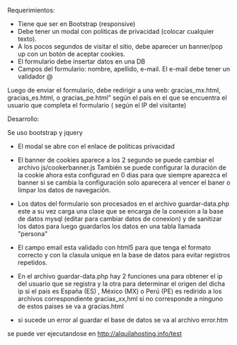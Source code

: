 Requerimientos:

- Tiene que ser en Bootstrap (responsive)
- Debe tener un modal con politicas de privacidad (colocar cualquier texto).
- A los pocos segundos de visitar el sitio, debe aparecer un banner/pop up con un botón de aceptar cookies.
- El formulario debe insertar datos en una DB
- Campos del formulario: nombre, apellido, e-mail. El e-mail debe tener un validador @
 
Luego de enviar el formulario, debe redirigir a una web: gracias_mx.html, gracias_es.html, o gracias_pe.html" según el país en el que se encuentra el usuario que completa el formulario ( según el IP del visitante)

Desarrollo: 

Se uso bootstrap y jquery 

- El modal se abre con el enlace de politicas privacidad

- El banner de cookies aparece a los 2 segundo se puede cambiar el archivo js/cookerbanner.js
    También se puede configurar la duración de la cookie 
    ahora esta configurad en 0 dias para que siempre aparezca el banner
    si se cambia la configuración solo aparecera al vencer el baner o limpar los datos de navegación.

- Los datos del formulario son procesados en el archivo guardar-data.php este a su vez carga una clase que se encarga de la conexion a la base de datos mysql (editar para cambiar datos de conexion) y de sanitizar los datos para luego guardarlos los datos en una tabla llamada "persona" 

- El campo email esta validado con html5 para que tenga el formato correcto y con la clasula unique en la base de datos para evitar registros repetidos.

- En el archivo guardar-data.php hay 2 funciones una para obtener el ip del usuario que se registra y la otra para determinar el origen del dicha ip si el pais es España (ES) , México (MX) o Perú (PE) es redirido a los archivos correspondiente gracias_xx,hml si no corresponde a ninguno de estos paises se va a gracias.html

- si sucede un error al guardar el base de datos se va al archivo error.htm

se puede ver ejecutandose en http://alquilahosting.info/test